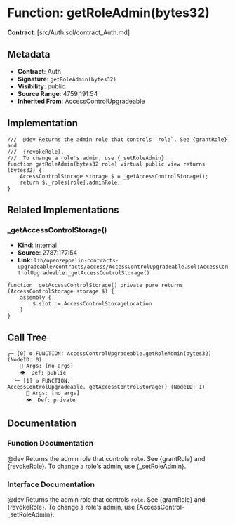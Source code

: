 # Function: getRoleAdmin(bytes32)

**Contract**: [src/Auth.sol/contract_Auth.md]

## Metadata

- **Contract**: Auth
- **Signature**: `getRoleAdmin(bytes32)`
- **Visibility**: public
- **Source Range**: 4759:191:54
- **Inherited From**: AccessControlUpgradeable

## Implementation

```solidity
///  @dev Returns the admin role that controls `role`. See {grantRole} and
///  {revokeRole}.
///  To change a role's admin, use {_setRoleAdmin}.
function getRoleAdmin(bytes32 role) virtual public view returns (bytes32) {
    AccessControlStorage storage $ = _getAccessControlStorage();
    return $._roles[role].adminRole;
}
```

## Related Implementations

### _getAccessControlStorage()

- **Kind**: internal
- **Source**: 2787:177:54
- **Link**: `lib/openzeppelin-contracts-upgradeable/contracts/access/AccessControlUpgradeable.sol:AccessControlUpgradeable:_getAccessControlStorage()`

```solidity
function _getAccessControlStorage() private pure returns (AccessControlStorage storage $) {
    assembly {
        $.slot := AccessControlStorageLocation
    }
}
```

## Call Tree

```
┌─ [0] ⚙️ FUNCTION: AccessControlUpgradeable.getRoleAdmin(bytes32) (NodeID: 0)
    💬 Args: [no args]
    👁️  Def: public
  └─ [1] ⚙️ FUNCTION: AccessControlUpgradeable._getAccessControlStorage() (NodeID: 1)
      💬 Args: [no args]
      👁️  Def: private
```

## Documentation

### Function Documentation

 @dev Returns the admin role that controls `role`. See {grantRole} and
 {revokeRole}.
 To change a role's admin, use {_setRoleAdmin}.

### Interface Documentation

 @dev Returns the admin role that controls `role`. See {grantRole} and
 {revokeRole}.
 To change a role's admin, use {AccessControl-_setRoleAdmin}.
